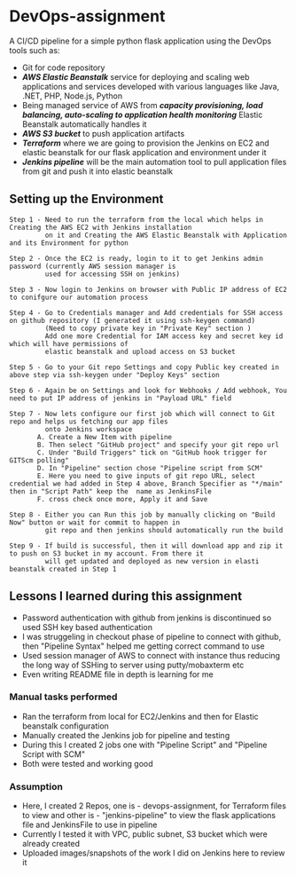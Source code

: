 # DevOps-assignment
 A CI/CD pipeline for a simple python flask application using the DevOps tools such as: 
 - Git for code repository
 - ***AWS Elastic Beanstalk*** service for deploying and scaling web applications and services developed with various languages like Java, .NET, PHP, Node.js, Python
 - Being managed service of AWS from ***capacity provisioning, load balancing, auto-scaling to application health monitoring*** Elastic Beanstalk automatically handles it
 - ***AWS S3 bucket*** to push application artifacts
 - ***Terraform*** where we are going to provision the Jenkins on EC2 and elastic beanstalk for our flask application and environment under it
 - ***Jenkins pipeline*** will be the main automation tool to pull application files from git and push it into elastic beanstalk 

## Setting up the Environment
```
Step 1 - Need to run the terraform from the local which helps in Creating the AWS EC2 with Jenkins installation
         on it and Creating the AWS Elastic Beanstalk with Application and its Environment for python
```
```
Step 2 - Once the EC2 is ready, login to it to get Jenkins admin password (currently AWS session manager is 
         used for accessing SSH on jenkins)
```
```
Step 3 - Now login to Jenkins on browser with Public IP address of EC2 to conifgure our automation process
```
```
Step 4 - Go to Credentials manager and Add credentials for SSH access on github repository (I generated it using ssh-keygen command)
         (Need to copy private key in "Private Key" section ) 
         Add one more Credential for IAM access key and secret key id which will have permissions of 
         elastic beanstalk and upload access on S3 bucket
```
```
Step 5 - Go to your Git repo Settings and copy Public key created in above step via ssh-keygen under "Deploy Keys" section
```
```
Step 6 - Again be on Settings and look for Webhooks / Add webhook, You need to put IP address of jenkins in "Payload URL" field 
```
```
Step 7 - Now lets configure our first job which will connect to Git repo and helps us fetching our app files 
         onto Jenkins workspace
       A. Create a New Item with pipeline 
       B. Then select "GitHub project" and specify your git repo url
       C. Under "Build Triggers" tick on "GitHub hook trigger for GITScm polling"
       D. In "Pipeline" section chose "Pipeline script from SCM" 
       E. Here you need to give inputs of git repo URL, select credential we had added in Step 4 above, Branch Specifier as "*/main" then in "Script Path" keep the  name as JenkinsFile
       F. cross check once more, Apply it and Save
```
```
Step 8 - Either you can Run this job by manually clicking on "Build Now" button or wait for commit to happen in 
         git repo and then jenkins should automatically run the build
```
```
Step 9 - If build is successful, then it will download app and zip it to push on S3 bucket in my account. From there it 
         will get updated and deployed as new version in elasti beanstalk created in Step 1
```

## Lessons I learned during this assignment
- Password authentication with github from jenkins is discontinued so used SSH key based authentication
- I was struggeling in checkout phase of pipeline to connect with github, then "Pipeline Syntax" helped me getting correct command to use
- Used session manager of AWS to connect with instance thus reducing the long way of SSHing to server using putty/mobaxterm etc
- Even writing README file in depth is learning for me 

### Manual tasks performed
- Ran the terraform from local for EC2/Jenkins and then for Elastic beanstalk configuration
- Manually created the Jenkins job for pipeline and testing
- During this I created 2 jobs one with "Pipeline Script" and "Pipeline Script with SCM"
- Both were tested and working good

### Assumption
- Here, I created 2 Repos, one is - devops-assignment, for Terraform files to view and other is - "jenkins-pipeline" to view the flask applications file and JenkinsFile to use in pipeline
- Currently I tested it with VPC, public subnet, S3 bucket which were already created
- Uploaded images/snapshots of the work I did on Jenkins here to review it
